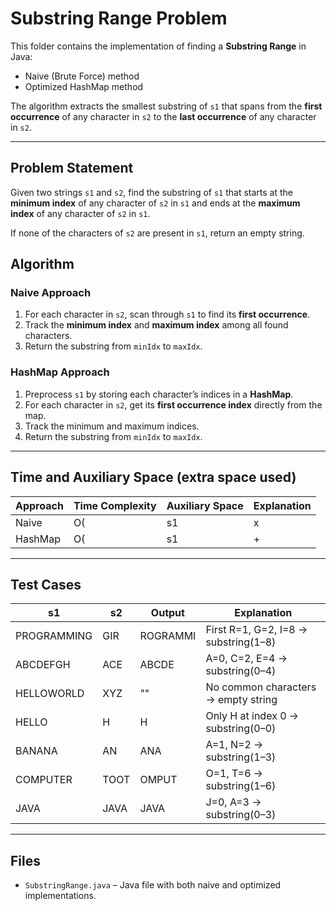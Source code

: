 # Substring Range Problem

This folder contains the implementation of finding a **Substring Range** in Java:
- Naive (Brute Force) method
- Optimized HashMap method

The algorithm extracts the smallest substring of `s1` that spans from the **first occurrence** of any character in `s2` to the **last occurrence** of any character in `s2`.

---

## Problem Statement

Given two strings `s1` and `s2`, find the substring of `s1` that starts at the **minimum index** of any character of `s2` in `s1` and ends at the **maximum index** of any character of `s2` in `s1`.

If none of the characters of `s2` are present in `s1`, return an empty string.

## Algorithm

### Naive Approach
1. For each character in `s2`, scan through `s1` to find its **first occurrence**.
2. Track the **minimum index** and **maximum index** among all found characters.
3. Return the substring from `minIdx` to `maxIdx`.

### HashMap Approach
1. Preprocess `s1` by storing each character’s indices in a **HashMap**.
2. For each character in `s2`, get its **first occurrence index** directly from the map.
3. Track the minimum and maximum indices.
4. Return the substring from `minIdx` to `maxIdx`.

---

## Time and Auxiliary Space (extra space used)

| Approach      | Time Complexity     | Auxiliary Space | Explanation |
|---------------|---------------------|-----------------|-------------|
| Naive         | O(|s1| x |s2|)      | O(1)            | For each char of `s2`, scans entire `s1`. |
| HashMap       | O(|s1| + |s2|)      | O(|s1|)         | Preprocessing with HashMap, then direct lookup. |

---

## Test Cases

| **s1**           | **s2**   | **Output**   | **Explanation** |
|-------------------|----------|--------------|-----------------|
| PROGRAMMING       | GIR      | ROGRAMMI     | First R=1, G=2, I=8 → substring(1–8) |
| ABCDEFGH          | ACE      | ABCDE        | A=0, C=2, E=4 → substring(0–4) |
| HELLOWORLD        | XYZ      | ""           | No common characters → empty string |
| HELLO             | H        | H            | Only H at index 0 → substring(0–0) |
| BANANA            | AN       | ANA          | A=1, N=2 → substring(1–3) |
| COMPUTER          | TOOT     | OMPUT        | O=1, T=6 → substring(1–6) |
| JAVA              | JAVA     | JAVA         | J=0, A=3 → substring(0–3) |

---

## Files
- `SubstringRange.java` – Java file with both naive and optimized implementations.
